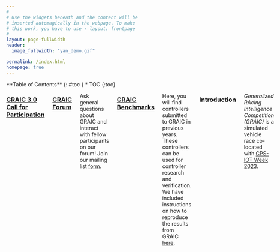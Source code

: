 ```yaml
---
#
# Use the widgets beneath and the content will be
# inserted automagically in the webpage. To make
# this work, you have to use › layout: frontpage
#
layout: page-fullwidth
header:
  image_fullwidth: "yan_demo.gif"

permalink: /index.html
homepage: true
---
```

<div class="row">
<div class="medium-4 medium-push-8 columns" markdown="1">
<div class="panel radius" markdown="1">
**Table of Contents**
{: #toc }
*  TOC
{:toc}
</div>
</div><!-- /.medium-4.columns -->



<div class="medium-8 medium-pull-4 columns" markdown="1">

### [GRAIC 3.0 Call for Participation](https://popgri.github.io/Race/cfp23/)

### [GRAIC Forum](https://groups.google.com/u/1/g/graic21)
Ask general questions about GRAIC and interact with fellow participants on our forum! Join our mailing list [form](https://docs.google.com/forms/d/e/1FAIpQLSesyCan0-i0r3mhxe21l4YEDFNLiItINRJz9qEoYrI8jQ04Mg/viewform?usp=sf_link).


### [GRAIC Benchmarks](https://github.com/PoPGRI/GRAIC22-Benchmarks)
Here, you will find controllers submitted to GRAIC in previous years. These controllers can be used for controller research and verification. We have included instructions on how to reproduce the results from GRAIC [here](https://github.com/PoPGRI/GRAIC22-Benchmarks/blob/master/run_experiments.md).

### Introduction

_Generalized RAcing Intelligence Competition (GRAIC)_ is a simulated vehicle race co-located with [CPS-IOT Week 2023](https://cps-iot-week2023.cs.utsa.edu/).
<!-- The most recent version of the competition was co-located with [CPS-IOT Week 2022](https://cpsiotweek.neslab.it/). -->
 GRAIC aims to bring together researchers in AI, planning, synthesis, and control to create a platform for comparing different algorithms for controlling vehicles in dynamic and uncertain environments. We hope that it will also be fun.

**GRAIC '23**
This year, we hope to improve GRAIC to encourage wider participation.
We now have an AWS image that lowers the hardware entry requirements.
Instructions for using the AWS image can be found on our [installation page](https://popgri.github.io/Race/installation/).
We also aim to have multi-agent racing and an improved testing pipeline.
Please continue to check our webpage for updates!

GRAIC provides a simulation environment, test vehicles, tracks, scoring function, and documentation. As a competitor, you will use the given API and develop your racing controller. In early May, you will submit your racing controller code. The competition tracks will be different from the testing tracks. Multiple vehicles will be involved. We will run the races with your controllers and provide results, data, video feedback, and announce winners during CPSWeek. There will be different race categories and prizes.


### Details

At runtime, the input to the controller will come from a _perception oracle_ that will provide as input a local view of obstacles, lanes, and gates on the track near the vehicle. The tracks will have à priori unknown static and moving obstacles. The outputs from the controller (brake, throttle, and steering) will drive the vehicle. In some race categories, you will be provided a mathematical vehicle model, and in other categories you will be provided a black-box vehicle simulator. The perception and control interfaces will not change. Read the [Docs](https://popgri.github.io/Race/documentation/) page for more details about tracks, obstacles, vehicles, and APIs. Features of GRAIC include:

* Head-to-head races; compete against other submitted controllers.
* GRAIC focuses on decision, control, planning, and safety, and therefore, we will provide a perception oracle and related API
* Your controller will run races across multiple vehicles and tracks
* Different race categories for model-free and model-based vehicles

## Contact

Email us at <a href="mailto:graic2021@gmail.com">graic2021@gmail.com</a>.
Join our mailing list [form](https://docs.google.com/forms/d/e/1FAIpQLSesyCan0-i0r3mhxe21l4YEDFNLiItINRJz9qEoYrI8jQ04Mg/viewform?usp=sf_link).

## Important Dates

*Please check back frequently for the next GRAIC competition updates.*

- **January 31**: Beta platform release
- **February 16**: Info session and beta feedback
- **March 27**: Final platform release, pre-submission opens
- **April 10**: Final submission page opens
- **May 2**: Submission closes, final races held
- **May 9**: [CPS-IOT Week 2023](https://cps-iot-week2023.cs.utsa.edu/), final results and live event

<iframe src="https://calendar.google.com/calendar/embed?src=graic2021%40gmail.com&ctz=America%2FChicago" style="border: 0" width="800" height="600" frameborder="0" scrolling="no"></iframe>

<!-- - **January 26**: Single agent platform beta released
- **February 21**: Multi-agent platform beta released
- **January - early March**: Feedback to participants and platform updates
- **March 31**: Final GRAIC-22 platform release
- **April 8-9**: [Engineering Open House Presentation](https://www.eohillinois.org/)
- **April 18: Submissions open**
- **May 1: Submissions close, final races held**
- **May 5, 1-3pm (CT)**: [CPS-IOT Week 2022](https://cpsiotweek.neslab.it/), final results and live GRAIC event. Zoom link to be published -->


## Updates
  - <i>02/16/2023</i> <a href="https://www.youtube.com/watch?v=ZIhPbKnzkdo">GRAIC 3.0 Live Info Session</a>
  - <i>01/31/2023</i> GRAIC 3.0 Beta released
  - <i>06/16/2022</i> <a href="https://github.com/PoPGRI/GRAIC22-Benchmarks">GRAIC22 benchmarks</a> released.
  - <i>05/3/2022</i> 2022 <a href="https://popgri.github.io/Race/outreach/">Live event</a> at CPSWeek.
  - <i>04/18/2022</i> 2022 submission page opens! Fill out <a href = "https://docs.google.com/forms/d/e/1FAIpQLSecJQCAh5MSgGkYo__-aVQgSEl8dEkxR8_VvZt7PmkIkQCnaA/viewform?usp=sf_link">this form</a> to submit.
  - <i>01/25/2022</i> GRAIC AWS and docker available! Visit <a href = "https://popgri.github.io/Race/installation/">Getting started</a> page for details.
  - <i>05/03/2021</i> 2021 pre-submission open. Upload your controllers to the google form provided.
  - <i>05/03/2021</i> <a href = "https://github.com/PoPGRI/Race/releases/tag/0.2.1">GRAIC Beta Release v0.2.1</a>.
  - CPS Week registration open! When you register,  choose  "Generalized RAcing Intelligence Competition (GRAIC)" option.
  - <i>03/30/2021</i> <a href = "https://github.com/PoPGRI/Race/releases/tag/0.1.2">GRAIC Beta Release v0.1.2</a>.
  - <i>03/10/2021</i>  <a href = "https://github.com/PoPGRI/Race/releases/tag/0.1.1">GRAIC Beta Release v0.1.1</a> LaneInfo message type now has more info
  - <i>03/01/2021</i> GRAIC <a href = "https://github.com/PoPGRI/Race/releases/tag/0.1.0">beta</a> released! Visit <a href = "https://popgri.github.io/Race/installation/">Getting started</a> page to download.

## Citing GRAIC

Please cite GRAIC as:

{% highlight bibtex %}
@misc{GRAICrace,
      title        = "GRAIC: A simulator framework for autonomous racing",
      author       = "{Minghao Jiang and Zexiang Liu and Kristina Miller and Dawei Sun and Arnab Datta and Yixuan Jia and Sayan Mitra and Necmiye Ozay}",
      howpublished = "\url{https://popgri.github.io/Race/}",
      year         = 2021
    }

@misc{GRAIC-CI-OCAR21,
      title        = "Continuous Integration and Testing for Autonomous Racing Software: An Experience Report from GRAIC",
      author       = "{Minghao Jiang and Kristina Miller and Dawei Sun and Zexiang Liu and Yixuan Jia and Arnab Datta and  Necmiye Ozay and Sayan Mitra}",
      howpublished = "Presented at the Workshop on Opportunities and Challenges in Autonomous Racing (2021) at IEEE ICRA",
      url = "https://par.nsf.gov/servlets/purl/10296575",
      year         = 2021
    }  
{% endhighlight %}


</div><!-- /.medium-8.columns -->
</div><!-- /.row -->
